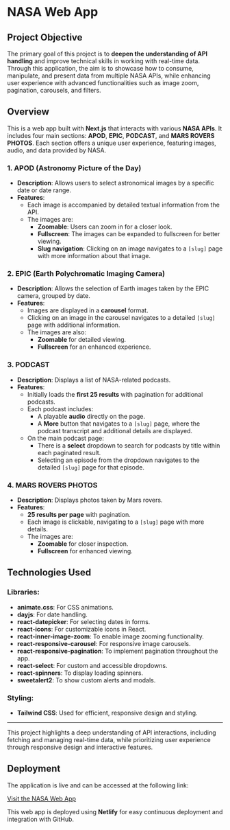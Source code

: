 # NASA Web App

## Project Objective
The primary goal of this project is to **deepen the understanding of API handling** and improve technical skills in working with real-time data. Through this application, the aim is to showcase how to consume, manipulate, and present data from multiple NASA APIs, while enhancing user experience with advanced functionalities such as image zoom, pagination, carousels, and filters.

## Overview
This is a web app built with **Next.js** that interacts with various **NASA APIs**. It includes four main sections: **APOD**, **EPIC**, **PODCAST**, and **MARS ROVERS PHOTOS**. Each section offers a unique user experience, featuring images, audio, and data provided by NASA.

### 1. APOD (Astronomy Picture of the Day)
- **Description**: Allows users to select astronomical images by a specific date or date range.
- **Features**:
  - Each image is accompanied by detailed textual information from the API.
  - The images are:
    - **Zoomable**: Users can zoom in for a closer look.
    - **Fullscreen**: The images can be expanded to fullscreen for better viewing.
    - **Slug navigation**: Clicking on an image navigates to a `[slug]` page with more information about that image.

### 2. EPIC (Earth Polychromatic Imaging Camera)
- **Description**: Allows the selection of Earth images taken by the EPIC camera, grouped by date.
- **Features**:
  - Images are displayed in a **carousel** format.
  - Clicking on an image in the carousel navigates to a detailed `[slug]` page with additional information.
  - The images are also:
    - **Zoomable** for detailed viewing.
    - **Fullscreen** for an enhanced experience.

### 3. PODCAST
- **Description**: Displays a list of NASA-related podcasts.
- **Features**:
  - Initially loads the **first 25 results** with pagination for additional podcasts.
  - Each podcast includes:
    - A playable **audio** directly on the page.
    - A **More** button that navigates to a `[slug]` page, where the podcast transcript and additional details are displayed.
  - On the main podcast page:
    - There is a **select** dropdown to search for podcasts by title within each paginated result.
    - Selecting an episode from the dropdown navigates to the detailed `[slug]` page for that episode.

### 4. MARS ROVERS PHOTOS
- **Description**: Displays photos taken by Mars rovers.
- **Features**:
  - **25 results per page** with pagination.
  - Each image is clickable, navigating to a `[slug]` page with more details.
  - The images are:
    - **Zoomable** for closer inspection.
    - **Fullscreen** for enhanced viewing.

## Technologies Used

### Libraries:
- **animate.css**: For CSS animations.
- **dayjs**: For date handling.
- **react-datepicker**: For selecting dates in forms.
- **react-icons**: For customizable icons in React.
- **react-inner-image-zoom**: To enable image zooming functionality.
- **react-responsive-carousel**: For responsive image carousels.
- **react-responsive-pagination**: To implement pagination throughout the app.
- **react-select**: For custom and accessible dropdowns.
- **react-spinners**: To display loading spinners.
- **sweetalert2**: To show custom alerts and modals.

### Styling:
- **Tailwind CSS**: Used for efficient, responsive design and styling.

---

This project highlights a deep understanding of API interactions, including fetching and managing real-time data, while prioritizing user experience through responsive design and interactive features.

## Deployment

The application is live and can be accessed at the following link:

[Visit the NASA Web App](https://your-app-url.netlify.app](https://luminous-piroshki-829125.netlify.app/))

This web app is deployed using **Netlify** for easy continuous deployment and integration with GitHub.
